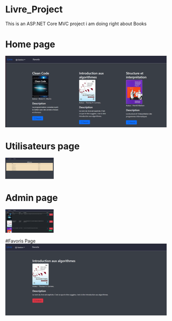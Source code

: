# Livre_Project

This is an ASP.NET Core MVC project i am doing right about Books 


# Home page
<img src="/images/home.png">

# Utilisateurs page
<img src="/images/utilisateurs.png" width=30%>

# Admin page 
<img src="/images/admin.png" width=30%>

#Favoris Page
<img src="/images/favoris.png">





